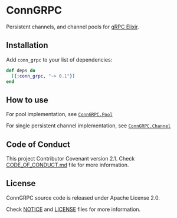 # ConnGRPC

Persistent channels, and channel pools for [gRPC Elixir](https://github.com/elixir-grpc/grpc).

## Installation

Add `conn_grpc` to your list of dependencies:

```elixir
def deps do
  [{:conn_grpc, "~> 0.1"}]
end
```

## How to use

For pool implementation, see [`ConnGRPC.Pool`](https://hexdocs.pm/conn_grpc/0.1.0/ConnGRPC.Pool.html)

For single persistent channel implementation, see [`ConnGRPC.Channel`](https://hexdocs.pm/conn_grpc/0.1.0/ConnGRPC.Channel.html)

## Code of Conduct

This project  Contributor Covenant version 2.1. Check [CODE_OF_CONDUCT.md](/CODE_OF_CONDUCT.md) file for more information.

## License

ConnGRPC source code is released under Apache License 2.0.

Check [NOTICE](/NOTICE) and [LICENSE](/LICENSE) files for more information.
